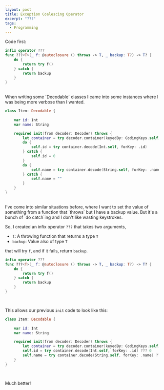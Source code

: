 ```yaml
---
layout: post
title: Exception Coalescing Operator
excerpt: "???"
tags:
  - Programming
---
```

Code first:
```swift
infix operator ???
func ???<T>(_ f: @autoclosure () throws -> T, _ backup: T?) -> T? {
    do {
        return try f()
    } catch {
        return backup
    }
}
```
<br>
When writing some `Decodable` classes I came into some instances where I was being more verbose than I wanted.

```swift
class Item: Decodable {
    
    var id: Int
    var name: String

    required init(from decoder: Decoder) throws {
        let container = try decoder.container(keyedBy: CodingKeys.self)
        do {
            self.id = try container.decode(Int.self, forKey: .id)
        } catch {
            self.id = 0
        }
        do {
            self.name = try container.decode(String.self, forKey: .name)
        } catch {
            self.name = ""
        }
    }
}
```
<br>
I've come into similar situations before, where I want to set the value of something from a function that `throws` but I have a backup value. But it's a bunch of `do catch`ing and I don't like wasting keystrokes. 

So, I created an infix operator `???` that takes two arguments,
- `f`: A throwing function that returns a type `T`
- `backup`: Value also of type `T`

that will try `f`, and if it fails, return `backup`.

```swift
infix operator ???
func ???<T>(_ f: @autoclosure () throws -> T, _ backup: T?) -> T? {
    do {
        return try f()
    } catch {
        return backup
    }
}
```
<br>

This allows our previous `init` code to look like this:
```swift
class Item: Decodable {
    
    var id: Int
    var name: String

    required init(from decoder: Decoder) throws {
        let container = try decoder.container(keyedBy: CodingKeys.self)
        self.id = try container.decode(Int.self, forKey: .id) ??? 0
        self.name = try container.decode(String.self, forKey: .name) ??? ""
    }
}
```
<br>

Much better!